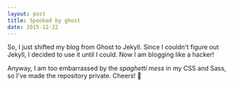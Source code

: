 ```yaml
---
layout: post
title: Spooked by ghost
date: 2015-12-22
---
```

So, I just shifted my blog from Ghost to Jekyll. Since I couldn't figure out Jekyll, I decided to use it until I could. Now I am blogging like a hacker!

Anyway, I am too embarrassed by the *spaghetti mess* in my CSS and Sass, so I've made the repository private. Cheers! :raised_hands:
